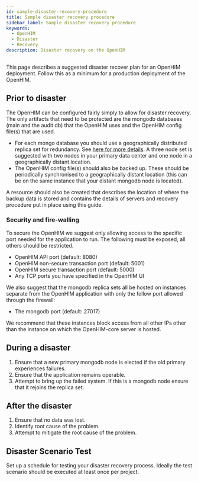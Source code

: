 ```yaml
---
id: sample-disaster-recovery-procedure
title: Sample disaster recovery procedure
sidebar_label: Sample disaster recovery procedure
keywords:
  - OpenHIM
  - Disaster
  - Recovery
description: Disaster recovery on the OpenHIM
---
```


This page describes a suggested disaster recover plan for an OpenHIM deployment. Follow this as a minimum for a production deployment of the OpenHIM.

## Prior to disaster

The OpenHIM can be configured fairly simply to allow for disaster recovery. The only artifacts that need to be protected are the mongodb databases (main and the audit db) that the OpenHIM uses and the OpenHIM config file(s) that are used.

- For each mongo database you should use a geographically distributed replica set for redundancy. See [here for more details](http://docs.mongodb.org/manual/tutorial/deploy-geographically-distributed-replica-set/). A three node set is suggested with two nodes in your primary data center and one node in a geographically distant location.
- The OpenHIM config file(s) should also be backed up. These should be periodically synchronised to a geographically distant location (this can be on the same instance that your distant mongodb node is located).

A resource should also be created that describes the location of where the backup data is stored and contains the details of servers and recovery procedure put in place using this guide.

### Security and fire-walling

To secure the OpenHIM we suggest only allowing access to the specific port needed for the application to run. The following must be exposed, all others should be restricted.

- OpenHIM API port (default: 8080)
- OpenHIM non-secure transaction port (default: 5001)
- OpenHIM secure transaction port (default: 5000)
- Any TCP ports you have specified in the OpenHIM UI

We also suggest that the mongodb replica sets all be hosted on instances separate from the OpenHIM application with only the follow port allowed through the firewall:

- The mongodb port (default: 27017)

We recommend that these instances block access from all other IPs other than the instance on which the OpenHIM-core server is hosted.

## During a disaster

1. Ensure that a new primary mongodb node is elected if the old primary experiences failures.
1. Ensure that the application remains operable.
1. Attempt to bring up the failed system. If this is a mongodb node ensure that it rejoins the replica set.

## After the disaster

1. Ensure that no data was lost.
1. Identify root cause of the problem.
1. Attempt to mitigate the root cause of the problem.

## Disaster Scenario Test

Set up a schedule for testing your disaster recovery process. Ideally the test scenario should be executed at least once per project.
